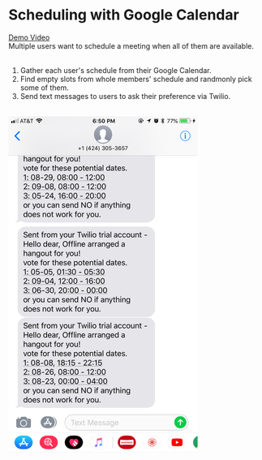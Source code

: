 # Scheduling with Google Calendar
[Demo Video](https://youtu.be/qDPPWxxtmxk)<br>
Multiple users want to schedule a meeting when all of them are available.<br><br>

1. Gather each user's schedule from their Google Calendar.<br>
2. Find empty slots from whole members' schedule and randmonly pick some of them. <br>
3. Send text messages to users to ask their preference via Twilio.<br><br>

![img](resize.png)


